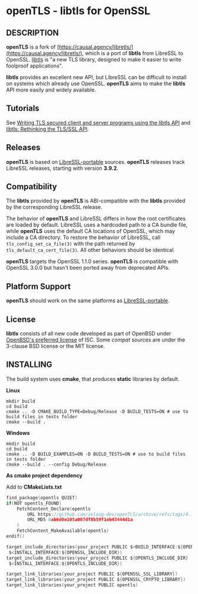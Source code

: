 
# **openTLS** - libtls for OpenSSL

## DESCRIPTION

**openTLS** is a fork of [https://causal.agency/libretls/](https://causal.agency/libretls/), which is a port of **libtls** from LibreSSL to OpenSSL. [libtls](https://man.openbsd.org/tls_init.3) is "a new TLS library, designed to make it easier to write foolproof applications".

**libtls** provides an excellent new API, but LibreSSL can be difficult to install on systems which already use OpenSSL. **openTLS** aims to make the **libtls** API more easily and widely available.

## Tutorials

See [Writing TLS secured client and server programs using the libtls API](https://github.com/bob-beck/libtls/blob/master/TUTORIAL.md) and [libtls: Rethinking the TLS/SSL API](https://www.youtube.com/watch?v=Wd_dyRbE4AA).

## Releases

**openTLS** is based on [LibreSSL-portable](https://www.libressl.org/releases.html) sources. **openTLS** releases track LibreSSL releases, starting with version **3.9.2**.

## Compatibility

The **libtls** provided by **openTLS** is ABI-compatible with the **libtls** provided by the corresponding LibreSSL release.

The behavior of **openTLS** and LibreSSL differs in how the root certificates are loaded by default.
LibreSSL uses a hardcoded path to a CA bundle file, while **openTLS** uses the default CA locations of OpenSSL,
which may include a CA directory. To restore the behavior of LibreSSL, call `tls_config_set_ca_file(3)`
with the path returned by `tls_default_ca_cert_file(3)`. All other behaviors should be identical.

**openTLS** targets the OpenSSL 1.1.0 series. **openTLS** is compatible with OpenSSL 3.0.0 but hasn't been ported away from deprecated APIs.

## Platform Support

**openTLS** should work on the same platforms as [LibreSSL-portable](https://www.libressl.org/releases.html).

## License

**libtls** consists of all new code developed as part of OpenBSD under [OpenBSD's preferred license](https://www.openbsd.org/policy.html) of ISC. Some *compat* sources are under the 3-clause BSD license or the MIT license.

## INSTALLING

The build system uses **cmake**, that produces **static** libraries by default.

**Linux**

```shell
mkdir build
cd build
cmake .. -D CMAKE_BUILD_TYPE=Debug/Release -D BUILD_TESTS=ON # use to build files in tests folder
cmake --build .
```

**Windows**

```shell
mkdir build
cd build
cmake .. -D BUILD_EXAMPLES=ON -D BUILD_TESTS=ON # use to build files in tests folder
cmake --build . --config Debug/Release
```

**As cmake project dependency**

Add to **CMakeLists.txt**

```c
find_package(opentls QUIET)
if(NOT opentls_FOUND)
    FetchContent_Declare(opentls
        URL https://github.com/zelang-dev/openTLS/archive/refs/tags/4.1.2.zip
        URL_MD5 8ab6d0e105a007df8b59f1eb43444d1a
    )
    FetchContent_MakeAvailable(opentls)
endif()

target_include_directories(your_project PUBLIC $<BUILD_INTERFACE:${OPENSSL_INCLUDE_DIR}/include
 $<INSTALL_INTERFACE:${OPENSSL_INCLUDE_DIR})
target_include_directories(your_project PUBLIC ${OPENTLS_INCLUDE_DIR}
 $<INSTALL_INTERFACE:${OPENTLS_INCLUDE_DIR})

target_link_libraries(your_project PUBLIC ${OPENSSL_SSL_LIBRARY})
target_link_libraries(your_project PUBLIC ${OPENSSL_CRYPTO_LIBRARY})
target_link_libraries(your_project PUBLIC opentls)
```
